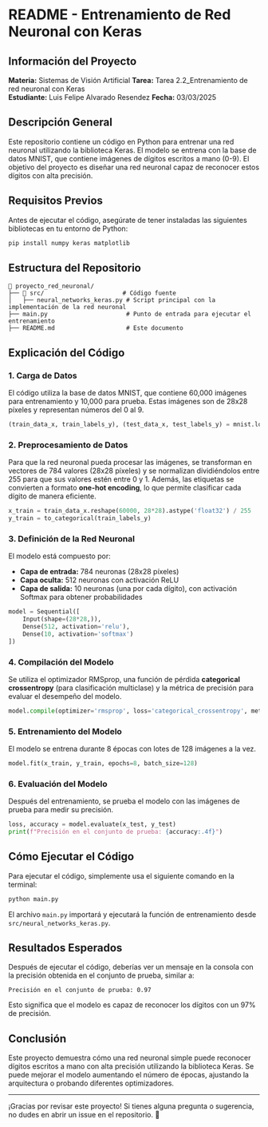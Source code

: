 # README - Entrenamiento de Red Neuronal con Keras

## Información del Proyecto
**Materia:** Sistemas de Visión Artificial
**Tarea:** Tarea 2.2_Entrenamiento de red neuronal con Keras  
**Estudiante:** Luis Felipe Alvarado Resendez
**Fecha:** 03/03/2025

## Descripción General
Este repositorio contiene un código en Python para entrenar una red neuronal utilizando la biblioteca Keras. El modelo se entrena con la base de datos MNIST, que contiene imágenes de dígitos escritos a mano (0-9). El objetivo del proyecto es diseñar una red neuronal capaz de reconocer estos dígitos con alta precisión.

## Requisitos Previos
Antes de ejecutar el código, asegúrate de tener instaladas las siguientes bibliotecas en tu entorno de Python:
```bash
pip install numpy keras matplotlib
```

## Estructura del Repositorio
```
📂 proyecto_red_neuronal/
├── 📂 src/                      # Código fuente
│   ├── neural_networks_keras.py # Script principal con la implementación de la red neuronal
├── main.py                      # Punto de entrada para ejecutar el entrenamiento
├── README.md                    # Este documento
```

## Explicación del Código

### 1. Carga de Datos
El código utiliza la base de datos MNIST, que contiene 60,000 imágenes para entrenamiento y 10,000 para prueba. Estas imágenes son de 28x28 píxeles y representan números del 0 al 9.
```python
(train_data_x, train_labels_y), (test_data_x, test_labels_y) = mnist.load_data()
```

### 2. Preprocesamiento de Datos
Para que la red neuronal pueda procesar las imágenes, se transforman en vectores de 784 valores (28x28 píxeles) y se normalizan dividiéndolos entre 255 para que sus valores estén entre 0 y 1. Además, las etiquetas se convierten a formato **one-hot encoding**, lo que permite clasificar cada dígito de manera eficiente.
```python
x_train = train_data_x.reshape(60000, 28*28).astype('float32') / 255
y_train = to_categorical(train_labels_y)
```

### 3. Definición de la Red Neuronal
El modelo está compuesto por:
- **Capa de entrada:** 784 neuronas (28x28 píxeles)
- **Capa oculta:** 512 neuronas con activación ReLU
- **Capa de salida:** 10 neuronas (una por cada dígito), con activación Softmax para obtener probabilidades
```python
model = Sequential([
    Input(shape=(28*28,)),
    Dense(512, activation='relu'),
    Dense(10, activation='softmax')
])
```

### 4. Compilación del Modelo
Se utiliza el optimizador RMSprop, una función de pérdida **categorical crossentropy** (para clasificación multiclase) y la métrica de precisión para evaluar el desempeño del modelo.
```python
model.compile(optimizer='rmsprop', loss='categorical_crossentropy', metrics=['accuracy'])
```

### 5. Entrenamiento del Modelo
El modelo se entrena durante 8 épocas con lotes de 128 imágenes a la vez.
```python
model.fit(x_train, y_train, epochs=8, batch_size=128)
```

### 6. Evaluación del Modelo
Después del entrenamiento, se prueba el modelo con las imágenes de prueba para medir su precisión.
```python
loss, accuracy = model.evaluate(x_test, y_test)
print(f"Precisión en el conjunto de prueba: {accuracy:.4f}")
```

## Cómo Ejecutar el Código
Para ejecutar el código, simplemente usa el siguiente comando en la terminal:
```bash
python main.py
```
El archivo `main.py` importará y ejecutará la función de entrenamiento desde `src/neural_networks_keras.py`.

## Resultados Esperados
Después de ejecutar el código, deberías ver un mensaje en la consola con la precisión obtenida en el conjunto de prueba, similar a:
```
Precisión en el conjunto de prueba: 0.97
```
Esto significa que el modelo es capaz de reconocer los dígitos con un 97% de precisión.

## Conclusión
Este proyecto demuestra cómo una red neuronal simple puede reconocer dígitos escritos a mano con alta precisión utilizando la biblioteca Keras. Se puede mejorar el modelo aumentando el número de épocas, ajustando la arquitectura o probando diferentes optimizadores.

---

¡Gracias por revisar este proyecto! Si tienes alguna pregunta o sugerencia, no dudes en abrir un issue en el repositorio. 🚀

